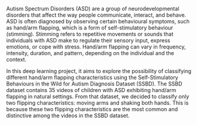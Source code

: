 Autism Spectrum Disorders (ASD) are a group of neurodevelopmental disorders that affect the way people communicate, interact, and behave. ASD is often diagnosed by observing certain behavioural symptoms, such as hand/arm flapping, which is a form of self-stimulatory behaviour (stimming). Stimming refers to repetitive movements or sounds that individuals with ASD make to regulate their sensory input, express emotions, or cope with stress. Hand/arm flapping can vary in frequency, intensity, duration, and pattern, depending on the individual and the context.

In this deep learning project, it aims to explore the possibility of classifying different hand/arm flapping characteristics using the Self-Stimulatory Behaviours in the Wild for Autism Diagnosis Dataset (SSBD). The SSBD dataset contains 35 videos of children with ASD exhibiting hand/arm flapping in natural settings. From that dataset, we decided to classify only two flipping characteristics: moving arms and shaking both hands. This is because these two flipping characteristics are the most common and distinctive among the videos in the SSBD dataset. 
